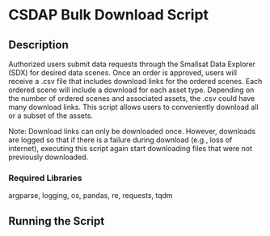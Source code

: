 # CSDAP Bulk Download Script

## Description

Authorized users submit data requests through the Smallsat Data Explorer (SDX) for desired data scenes. Once an order is approved, users will receive a .csv file that includes download links for the ordered scenes. Each ordered scene will include a download for each asset type. Depending on the number of ordered scenes and associated assets, the .csv could have many download links. This script allows users to conveniently download all or a subset of the assets.

Note: Download links can only be downloaded once. However, downloads are logged so that if there is a failure during download (e.g., loss of internet), executing this script again start downloading files that were not previously downloaded. 

### Required Libraries

argparse, logging, os, pandas, re, requests, tqdm

## Running the Script




